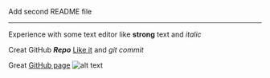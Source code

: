 Add second README file 

***

Experience with some text editor like **strong** text and _italic_

Creat GitHub **_Repo_** [Like it](https://github.com/KotAleksei/You-love-kitty-) and _git commit_

Great [GitHub page](https://github.com/KotAleksei "My profile")
![alt text](https://upload.wikimedia.org/wikipedia/commons/thumb/e/eb/Ei-sc-github.svg/200px-Ei-sc-github.svg.png "PNG Git")





